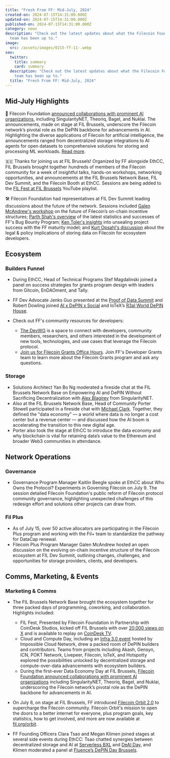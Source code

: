 ```yaml
---
title: "Fresh From FF: Mid-July, 2024"
created-on: 2024-07-15T14:31:00.000Z
updated-on: 2024-07-15T14:31:00.000Z
published-on: 2024-07-15T14:31:00.000Z
category: news
description: "Check out the latest updates about what the Filecoin Foundation
  team has been up to."
image:
  src: /assets/images/0215-ff-11-.webp
seo:
  twitter:
    title: summary
    card: summary
  description: "Check out the latest updates about what the Filecoin Foundation
    team has been up to."
  title: "Fresh From FF: Mid-July, 2024"
---
```


## Mid-July Highlights

📣 Filecoin Foundation [announced collaborations with prominent AI organizations](https://fil.org/blog/leading-ai-projects-choose-filecoin-to-advance-ai-marking-the-networks-leading-role-as-depin-backbone-for-ai), including SingularityNET, Theoriq, Bagel, and Nuklai. The announcements, made on stage at FIL Brussels, underscore the Filecoin network’s pivotal role as the DePIN backbone for advancements in AI. Highlighting the diverse applications of Filecoin for artificial intelligence, the announcements ranged from decentralized storage integrations to AI agents for open datasets to comprehensive solutions for storing and processing ML workloads. [Read more](https://fil.org/blog/leading-ai-projects-choose-filecoin-to-advance-ai-marking-the-networks-leading-role-as-depin-backbone-for-ai).

🇧🇪 Thanks for joining us at FIL Brussels! Organized by FF alongside EthCC, FIL Brussels brought together hundreds of members of the Filecoin community for a week of insightful talks, hands-on workshops, networking opportunities, and announcements at the FIL Brussels Network Base, FIL Dev Summit, and the Filecoin Booth at EthCC. Sessions are being added to the [FIL Fest at FIL Brussels](https://www.youtube.com/playlist?list=PLp3zrT1ewY0novXWnDnDvlgyRdBTOevsL) YouTube playlist.

🛠️ Filecoin Foundation had representatives at FIL Dev Summit leading discussions about the future of the network. Sessions included [Galen McAndrew's workshop](https://www.youtube.com/watch?v=dqAbP_hxQ_0) on the future of Filecoin’s on-chain incentive structures; [Parth Shah's overview](https://www.youtube.com/watch?v=yBBTCEde8M4) of the latest statistics and successes of FF's Bug Bounty Program; [Ken Toler's insights](https://www.youtube.com/watch?v=18RNcB_MLao) into unsealing project success with the FF maturity model; and [Kurt Opsahl's discussion](https://www.youtube.com/watch?v=Yh_4NH2jhOw) about the legal & policy implications of storing data on Filecoin for ecosystem developers.

## Ecosystem

### Builders Funnel

- During EthCC, Head of Technical Programs Stef Magdalinski joined a panel on success strategies for grants program design with leaders from Gitcoin, EnDAOment, and Tally.
- FF Dev Advocate Jenks Guo presented at the [Proof of Data Summit](https://lu.ma/0vifocie) and Robert Dowling joined [AI x DePIN x Social](https://lu.ma/f3v2tlyz) and IoTeX’s [R3al World DePIN House](https://lu.ma/r3al-world-depin-ethcc).
- Check out FF's community resources for developers:

  - [The DevWG](https://github.com/filecoin-project/DeveloperWG) is a space to connect with developers, community members, researchers, and others interested in the development of new tools, technologies, and use cases that leverage the Filecoin protocol.
  - [Join us for Filecoin Grants Office Hours](https://calendly.com/filecoin-grants/office-hours-ama?month=2024-07). Join FF's Developer Grants team to learn more about the Filecoin Grants program and ask any questions.

### Storage

- Solutions Architect Yan Bo Ng moderated a fireside chat at the FIL Brussels Network Base on Empowering AI and DePIN Without Sacrificing Decentralization with [Alex Blagirev](https://www.linkedin.com/in/alexei-blagirev/) from SingularityNET.
- Also at the FIL Brussels Network Base, Head of Community Porter Stowell participated in a fireside chat with [Michael Clark](https://www.linkedin.com/in/futureofmichael/). Together, they defined the "data economy" –– a world where data is no longer a cost center but a revenue center –– and discussed how the AI boom is accelerating the transition to this new digital age.
- Porter also took the stage at EthCC to introduce the data economy and why blockchain is vital for retaining data’s value to the Ethereum and broader Web3 communities in attendance.

## Network Operations

### Governance

- Governance Program Manager Kaitlin Beegle spoke at EthCC about Who Owns the Protocol? Experiments in Governing Filecoin on July 9. The session detailed Filecoin Foundation's public reform of Filecoin protocol community governance, highlighting unexpected challenges of this redesign effort and solutions other projects can draw from.

### Fil Plus

- As of July 15, over 50 active allocators are participating in the Filecoin Plus program and working with the Fil+ team to standardize the pathway for DataCap renewal.
- Filecoin Plus Program Manager Galen McAndrew hosted an open discussion on the evolving on-chain incentive structure of the Filecoin ecosystem at FIL Dev Summit, outlining changes, challenges, and opportunities for storage providers, clients, and developers.

## Comms, Marketing, & Events

### Marketing & Comms

- The FIL Brussels Network Base brought the ecosystem together for three packed days of programming, coworking, and collaboration. Highlights included:

  - FIL Fest, Presented by Filecoin Foundation in Partnership with CoinDesk Studios, kicked off FIL Brussels with over [20,000 views on X](https://x.com/i/broadcasts/1OdKrjOjrgpKX) and is available to replay on [CoinDesk TV](http://www.coindesk.com/tv/fil-fest/).
  - Cloud and Compute Day, including an [Infra 3.0 event](https://lu.ma/cgi2nejb) hosted by Impossible Cloud Network, drew a packed room of DePIN builders and contributors. Teams from projects including Akash, Gensyn, ICN, POKT Network, Livepeer, Filecoin, IoTeX, and Hotspotty explored the possibilities unlocked by decentralized storage and compute-over-data advancements with ecosystem builders.
  - During the first-ever Data Economy Day at FIL Brussels, [Filecoin Foundation announced collaborations with prominent AI organizations](https://fil.org/blog/leading-ai-projects-choose-filecoin-to-advance-ai-marking-the-networks-leading-role-as-depin-backbone-for-ai) including SingularityNET, Theoriq, Bagel, and Nuklai, underscoring the Filecoin network’s pivotal role as the DePIN backbone for advancements in AI.

- On July 8, on stage at FIL Brussels, FF introduced [Filecoin Orbit 2.0](https://fil.org/orbit) to supercharge the Filecoin community. Filecoin Orbit's mission to open the doors to a better internet for everyone, plus program goals, key statistics, how to get involved, and more are now available at [fil.org/orbit](http://fil.org/orbit).
- FF Founding Officers Clara Tsao and Megan Klimen joined stages at several side events during EthCC: Tsao chatted synergies between decentralized storage and AI at [Serverless BXL](https://serverless.brussels/) and [DeAI Day](https://lu.ma/eudgzpoz), and Klimen moderated a panel at [Fluence’s DePIN Day Brussels](https://depinday.xyz/brussels).
